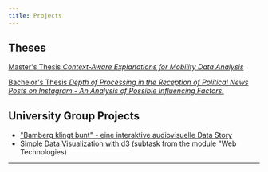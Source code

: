 ```yaml
---
title: Projects 
---
```

## Theses

[Master's Thesis *Context-Aware Explanations for Mobility Data Analysis*](./_posts/2025-04-07-ma-post.md)

[Bachelor's Thesis *Depth of Processing in the Reception of Political News Posts on Instagram - An Analysis of Possible Influencing Factors.*](./posts/2025-04-07-ba-post.md)

## University Group Projects

- ["Bamberg klingt bunt" - eine interaktive audiovisuelle Data Story ](./newCluster)
- [Simple Data Visualization with d3](.//TL03) (subtask from the module "Web Technologies)


---
